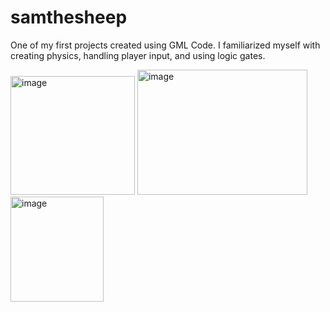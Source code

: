 # samthesheep
One of my first projects created using GML Code. I familiarized myself with creating physics, handling player input, and using logic gates.

<img width="199" height="190" alt="image" src="https://github.com/user-attachments/assets/2b7f835e-b222-4d00-b451-e94aed3dac5b" />
<img width="272" height="200" alt="image" src="https://github.com/user-attachments/assets/e16ea278-7091-46cc-9c30-d0ff61724b5a" />
<img width="149" height="168" alt="image" src="https://github.com/user-attachments/assets/c76d70c9-0597-4fee-8b1b-7b21d22b9272" />


